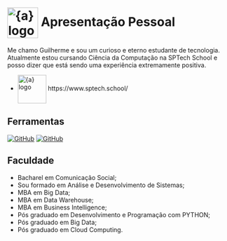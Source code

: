 <h1>
    <a href="https://www.sptech.school/">
      <img align="center" width="70px" src="https://media.licdn.com/dms/image/v2/D4D03AQFQj1uQ_htEgw/profile-displayphoto-shrink_100_100/profile-displayphoto-shrink_100_100/0/1707195653074?e=1729728000&amp;v=beta&amp;t=eAr1k0xFZ7XCVPkddFFFYcjyASP1kEPZ8gPFOfgHBf4" img width="80" alt="{a} logo" class="img-fluid"></a>
    <span>Apresentação Pessoal</span>
</h1>

Me chamo Guilherme e sou um curioso e eterno estudante de tecnologia.
Atualmente estou cursando Ciência da Computação na SPTech School e posso dizer que está sendo uma experiência extremamente positiva.
- <a href="https://www.sptech.school/">
      <img align="center" width="65px" src="https://moodle.sptech.school/pluginfile.php/1/core_admin/logo/0x150/1692971033/sptech_principal_ciano.png" alt="{a} logo" class="img-fluid"></a> https://www.sptech.school/

## Ferramentas
[![GitHub](https://img.shields.io/badge/LinkedIn-000?style=for-the-badge&logo=linkedin&logoColor=30A3DC)](https://www.linkedin.com/in/guilherme-ortiz-de-camargo/)
[![GitHub](https://img.shields.io/badge/GitHub-000?style=for-the-badge&logo=github&logoColor=30A3DC)](https://github.com/GuilhermeOrtizDeCamargo/)

## Faculdade
- Bacharel em Comunicação Social;
- Sou formado em Análise e Desenvolvimento de Sistemas;
- MBA em Big Data;
- MBA em Data Warehouse;
- MBA em Business Intelligence;
- Pós graduado em Desenvolvimento e Programação com PYTHON;
- Pós graduado em Big Data;
- Pós graduado em Cloud Computing.

